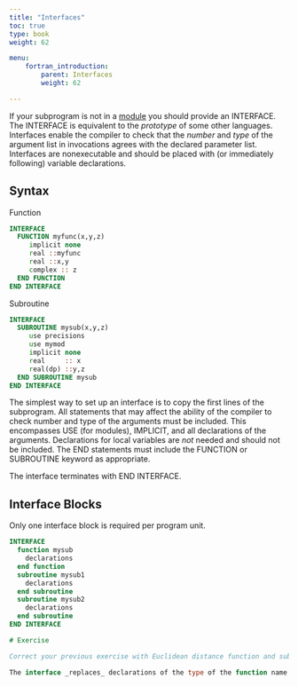 ```yaml
---
title: "Interfaces"
toc: true
type: book
weight: 62

menu:
    fortran_introduction:
        parent: Interfaces
        weight: 62

---
```


If your subprogram is not in a [module](/courses/fortran_introduction/modules) you should provide an INTERFACE.
The INTERFACE is equivalent to the _prototype_ of some other languages.
Interfaces enable the compiler to check that the _number_ and _type_ of the argument list in invocations agrees with the declared parameter list.
Interfaces are nonexecutable and should be placed with (or immediately following) variable declarations.

## Syntax

Function
```fortran
INTERFACE
  FUNCTION myfunc(x,y,z)
     implicit none
     real ::myfunc
     real ::x,y
     complex :: z
  END FUNCTION
END INTERFACE
```
Subroutine
```fortran
INTERFACE
  SUBROUTINE mysub(x,y,z)
     use precisions
     use mymod
     implicit none
     real     :: x
     real(dp) ::y,z
  END SUBROUTINE mysub
END INTERFACE
```

The simplest way to set up an interface is to copy the first lines of the subprogram.  All statements that may affect the ability of the compiler to check number and type of the arguments must be included.  This encompasses USE (for modules), IMPLICIT, and all declarations of the arguments.  Declarations for local variables are _not_ needed and should not be included.  The END statements must include the FUNCTION or SUBROUTINE keyword as appropriate. 

The interface terminates with END INTERFACE.

## Interface Blocks

Only one interface block is required per program unit.
```fortran
INTERFACE
  function mysub
    declarations
  end function
  subroutine mysub1
    declarations
  end subroutine
  subroutine mysub2
    declarations
  end subroutine
END INTERFACE

# Exercise

Correct your previous exercise with Euclidean distance function and subroutine to use an interface.  Each calling unit must have an interface for every subprogram it calls.

The interface _replaces_ declarations of the type of the function name.

